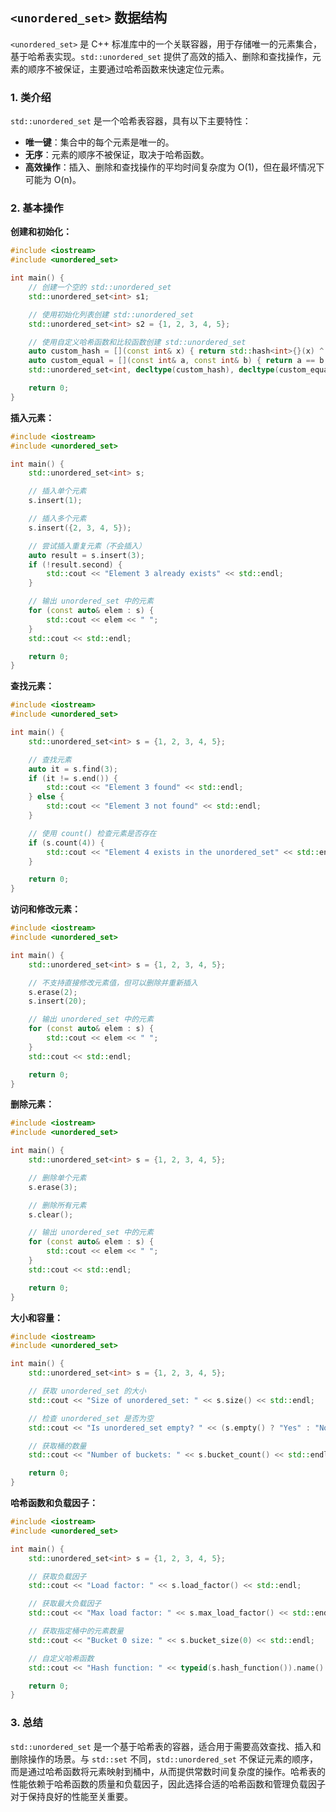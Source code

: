 ## `<unordered_set>` 数据结构

`<unordered_set>` 是 C++ 标准库中的一个关联容器，用于存储唯一的元素集合，基于哈希表实现。`std::unordered_set` 提供了高效的插入、删除和查找操作，元素的顺序不被保证，主要通过哈希函数来快速定位元素。

### 1. **类介绍**

`std::unordered_set` 是一个哈希表容器，具有以下主要特性：
- **唯一键**：集合中的每个元素是唯一的。
- **无序**：元素的顺序不被保证，取决于哈希函数。
- **高效操作**：插入、删除和查找操作的平均时间复杂度为 O(1)，但在最坏情况下可能为 O(n)。

### 2. **基本操作**

**创建和初始化：**

```cpp
#include <iostream>
#include <unordered_set>

int main() {
    // 创建一个空的 std::unordered_set
    std::unordered_set<int> s1;

    // 使用初始化列表创建 std::unordered_set
    std::unordered_set<int> s2 = {1, 2, 3, 4, 5};

    // 使用自定义哈希函数和比较函数创建 std::unordered_set
    auto custom_hash = [](const int& x) { return std::hash<int>{}(x) ^ 0x12345678; };
    auto custom_equal = [](const int& a, const int& b) { return a == b; };
    std::unordered_set<int, decltype(custom_hash), decltype(custom_equal)> s3(custom_hash, custom_equal);

    return 0;
}
```

**插入元素：**

```cpp
#include <iostream>
#include <unordered_set>

int main() {
    std::unordered_set<int> s;

    // 插入单个元素
    s.insert(1);

    // 插入多个元素
    s.insert({2, 3, 4, 5});

    // 尝试插入重复元素（不会插入）
    auto result = s.insert(3);
    if (!result.second) {
        std::cout << "Element 3 already exists" << std::endl;
    }

    // 输出 unordered_set 中的元素
    for (const auto& elem : s) {
        std::cout << elem << " ";
    }
    std::cout << std::endl;

    return 0;
}
```

**查找元素：**

```cpp
#include <iostream>
#include <unordered_set>

int main() {
    std::unordered_set<int> s = {1, 2, 3, 4, 5};

    // 查找元素
    auto it = s.find(3);
    if (it != s.end()) {
        std::cout << "Element 3 found" << std::endl;
    } else {
        std::cout << "Element 3 not found" << std::endl;
    }

    // 使用 count() 检查元素是否存在
    if (s.count(4)) {
        std::cout << "Element 4 exists in the unordered_set" << std::endl;
    }

    return 0;
}
```

**访问和修改元素：**

```cpp
#include <iostream>
#include <unordered_set>

int main() {
    std::unordered_set<int> s = {1, 2, 3, 4, 5};

    // 不支持直接修改元素值，但可以删除并重新插入
    s.erase(2);
    s.insert(20);

    // 输出 unordered_set 中的元素
    for (const auto& elem : s) {
        std::cout << elem << " ";
    }
    std::cout << std::endl;

    return 0;
}
```

**删除元素：**

```cpp
#include <iostream>
#include <unordered_set>

int main() {
    std::unordered_set<int> s = {1, 2, 3, 4, 5};

    // 删除单个元素
    s.erase(3);

    // 删除所有元素
    s.clear();

    // 输出 unordered_set 中的元素
    for (const auto& elem : s) {
        std::cout << elem << " ";
    }
    std::cout << std::endl;

    return 0;
}
```

**大小和容量：**

```cpp
#include <iostream>
#include <unordered_set>

int main() {
    std::unordered_set<int> s = {1, 2, 3, 4, 5};

    // 获取 unordered_set 的大小
    std::cout << "Size of unordered_set: " << s.size() << std::endl;

    // 检查 unordered_set 是否为空
    std::cout << "Is unordered_set empty? " << (s.empty() ? "Yes" : "No") << std::endl;

    // 获取桶的数量
    std::cout << "Number of buckets: " << s.bucket_count() << std::endl;

    return 0;
}
```

**哈希函数和负载因子：**

```cpp
#include <iostream>
#include <unordered_set>

int main() {
    std::unordered_set<int> s = {1, 2, 3, 4, 5};

    // 获取负载因子
    std::cout << "Load factor: " << s.load_factor() << std::endl;

    // 获取最大负载因子
    std::cout << "Max load factor: " << s.max_load_factor() << std::endl;

    // 获取指定桶中的元素数量
    std::cout << "Bucket 0 size: " << s.bucket_size(0) << std::endl;

    // 自定义哈希函数
    std::cout << "Hash function: " << typeid(s.hash_function()).name() << std::endl;

    return 0;
}
```

### 3. **总结**

`std::unordered_set` 是一个基于哈希表的容器，适合用于需要高效查找、插入和删除操作的场景。与 `std::set` 不同，`std::unordered_set` 不保证元素的顺序，而是通过哈希函数将元素映射到桶中，从而提供常数时间复杂度的操作。哈希表的性能依赖于哈希函数的质量和负载因子，因此选择合适的哈希函数和管理负载因子对于保持良好的性能至关重要。
